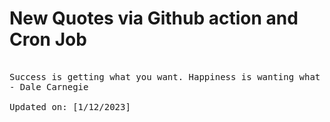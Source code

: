 # New Quotes via Github action and Cron Job

<pre>
<!-- #quote -->
Success is getting what you want. Happiness is wanting what you get.
- Dale Carnegie

Updated on: [1/12/2023]
<!-- #quoteEnd -->
</pre>
